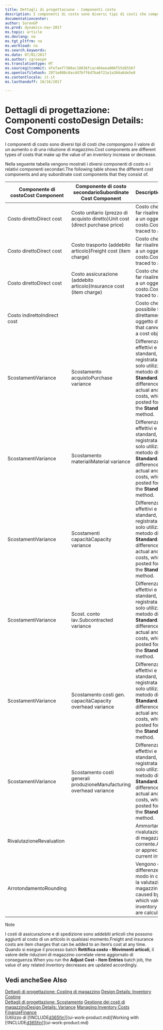 ```yaml
---
title: Dettagli di progettazione - Componenti costo
description: I componenti di costo sono diversi tipi di costi che compongono il valore di un aumento o di una riduzione di magazzino.
documentationcenter: 
author: SorenGP
ms.prod: dynamics-nav-2017
ms.topic: article
ms.devlang: na
ms.tgt_pltfrm: na
ms.workload: na
ms.search.keywords: 
ms.date: 07/01/2017
ms.author: sgroespe
ms.translationtype: HT
ms.sourcegitcommit: 4fefaef7380ac10836fcac404eea006f55d8556f
ms.openlocfilehash: 2971e080c0acd47bff6d7ba6f21e1a366a6de5e8
ms.contentlocale: it-it
ms.lasthandoff: 10/16/2017

---
```

# <a name="design-details-cost-components"></a><span data-ttu-id="7b80e-103">Dettagli di progettazione: Componenti costo</span><span class="sxs-lookup"><span data-stu-id="7b80e-103">Design Details: Cost Components</span></span>
<span data-ttu-id="7b80e-104">I componenti di costo sono diversi tipi di costi che compongono il valore di un aumento o di una riduzione di magazzino.</span><span class="sxs-lookup"><span data-stu-id="7b80e-104">Cost components are different types of costs that make up the value of an inventory increase or decrease.</span></span>  

 <span data-ttu-id="7b80e-105">Nella seguente tabella vengono mostrati i diversi componenti di costo e i relativi componenti secondari.</span><span class="sxs-lookup"><span data-stu-id="7b80e-105">The following table shows the different cost components and any subordinate cost components that they consist of.</span></span>  

|<span data-ttu-id="7b80e-106">Componente di costo</span><span class="sxs-lookup"><span data-stu-id="7b80e-106">Cost Component</span></span>|<span data-ttu-id="7b80e-107">Componente di costo secondario</span><span class="sxs-lookup"><span data-stu-id="7b80e-107">Subordinate Cost Component</span></span>|<span data-ttu-id="7b80e-108">Description</span><span class="sxs-lookup"><span data-stu-id="7b80e-108">Description</span></span>|  
|--------------------|--------------------------------|---------------------------------------|  
|<span data-ttu-id="7b80e-109">Costo diretto</span><span class="sxs-lookup"><span data-stu-id="7b80e-109">Direct cost</span></span>|<span data-ttu-id="7b80e-110">Costo unitario (prezzo di acquisto diretto)</span><span class="sxs-lookup"><span data-stu-id="7b80e-110">Unit cost (direct purchase price)</span></span>|<span data-ttu-id="7b80e-111">Costo che è possibile far risalire direttamente a un oggetto di costo.</span><span class="sxs-lookup"><span data-stu-id="7b80e-111">Cost that can be traced to a cost object.</span></span>|  
|<span data-ttu-id="7b80e-112">Costo diretto</span><span class="sxs-lookup"><span data-stu-id="7b80e-112">Direct cost</span></span>|<span data-ttu-id="7b80e-113">Costo trasporto (addebito articolo)</span><span class="sxs-lookup"><span data-stu-id="7b80e-113">Freight cost (item charge)</span></span>|<span data-ttu-id="7b80e-114">Costo che è possibile far risalire direttamente a un oggetto di costo.</span><span class="sxs-lookup"><span data-stu-id="7b80e-114">Cost that can be traced to a cost object.</span></span>|  
|<span data-ttu-id="7b80e-115">Costo diretto</span><span class="sxs-lookup"><span data-stu-id="7b80e-115">Direct cost</span></span>|<span data-ttu-id="7b80e-116">Costo assicurazione (addebito articolo)</span><span class="sxs-lookup"><span data-stu-id="7b80e-116">Insurance cost (item charge)</span></span>|<span data-ttu-id="7b80e-117">Costo che è possibile far risalire direttamente a un oggetto di costo.</span><span class="sxs-lookup"><span data-stu-id="7b80e-117">Cost that can be traced to a cost object.</span></span>|  
|<span data-ttu-id="7b80e-118">Costo indiretto</span><span class="sxs-lookup"><span data-stu-id="7b80e-118">Indirect cost</span></span>||<span data-ttu-id="7b80e-119">Costo che non è possibile far risalire direttamente a un oggetto di costo.</span><span class="sxs-lookup"><span data-stu-id="7b80e-119">Cost that cannot be traced to a cost object.</span></span>|  
|<span data-ttu-id="7b80e-120">Scostamenti</span><span class="sxs-lookup"><span data-stu-id="7b80e-120">Variance</span></span>|<span data-ttu-id="7b80e-121">Scostamento acquisto</span><span class="sxs-lookup"><span data-stu-id="7b80e-121">Purchase variance</span></span>|<span data-ttu-id="7b80e-122">Differenza tra costi effettivi e costi standard, che viene registrata per gli articoli solo utilizzando il metodo di costing **Standard**.</span><span class="sxs-lookup"><span data-stu-id="7b80e-122">The difference between actual and standard costs, which is only posted for items using the **Standard** costing method.</span></span>|  
|<span data-ttu-id="7b80e-123">Scostamenti</span><span class="sxs-lookup"><span data-stu-id="7b80e-123">Variance</span></span>|<span data-ttu-id="7b80e-124">Scostamento materiali</span><span class="sxs-lookup"><span data-stu-id="7b80e-124">Material variance</span></span>|<span data-ttu-id="7b80e-125">Differenza tra costi effettivi e costi standard, che viene registrata per gli articoli solo utilizzando il metodo di costing **Standard**.</span><span class="sxs-lookup"><span data-stu-id="7b80e-125">The difference between actual and standard costs, which is only posted for items using the **Standard** costing method.</span></span>|  
|<span data-ttu-id="7b80e-126">Scostamenti</span><span class="sxs-lookup"><span data-stu-id="7b80e-126">Variance</span></span>|<span data-ttu-id="7b80e-127">Scostamenti capacità</span><span class="sxs-lookup"><span data-stu-id="7b80e-127">Capacity variance</span></span>|<span data-ttu-id="7b80e-128">Differenza tra costi effettivi e costi standard, che viene registrata per gli articoli solo utilizzando il metodo di costing **Standard**.</span><span class="sxs-lookup"><span data-stu-id="7b80e-128">The difference between actual and standard costs, which is only posted for items using the **Standard** costing method.</span></span>|  
|<span data-ttu-id="7b80e-129">Scostamenti</span><span class="sxs-lookup"><span data-stu-id="7b80e-129">Variance</span></span>|<span data-ttu-id="7b80e-130">Scost. conto lav.</span><span class="sxs-lookup"><span data-stu-id="7b80e-130">Subcontracted variance</span></span>|<span data-ttu-id="7b80e-131">Differenza tra costi effettivi e costi standard, che viene registrata per gli articoli solo utilizzando il metodo di costing **Standard**.</span><span class="sxs-lookup"><span data-stu-id="7b80e-131">The difference between actual and standard costs, which is only posted for items using the **Standard** costing method.</span></span>|  
|<span data-ttu-id="7b80e-132">Scostamenti</span><span class="sxs-lookup"><span data-stu-id="7b80e-132">Variance</span></span>|<span data-ttu-id="7b80e-133">Scostamento costi gen. capacità</span><span class="sxs-lookup"><span data-stu-id="7b80e-133">Capacity overhead variance</span></span>|<span data-ttu-id="7b80e-134">Differenza tra costi effettivi e costi standard, che viene registrata per gli articoli solo utilizzando il metodo di costing **Standard**.</span><span class="sxs-lookup"><span data-stu-id="7b80e-134">The difference between actual and standard costs, which is only posted for items using the **Standard** costing method.</span></span>|  
|<span data-ttu-id="7b80e-135">Scostamenti</span><span class="sxs-lookup"><span data-stu-id="7b80e-135">Variance</span></span>|<span data-ttu-id="7b80e-136">Scostamento costi generali produzione</span><span class="sxs-lookup"><span data-stu-id="7b80e-136">Manufacturing overhead variance</span></span>|<span data-ttu-id="7b80e-137">Differenza tra costi effettivi e costi standard, che viene registrata per gli articoli solo utilizzando il metodo di costing **Standard**.</span><span class="sxs-lookup"><span data-stu-id="7b80e-137">The difference between actual and standard costs, which is only posted for items using the **Standard** costing method.</span></span>|  
|<span data-ttu-id="7b80e-138">Rivalutazione</span><span class="sxs-lookup"><span data-stu-id="7b80e-138">Revaluation</span></span>||<span data-ttu-id="7b80e-139">Ammortamento o rivalutazione del valore di magazzino corrente.</span><span class="sxs-lookup"><span data-stu-id="7b80e-139">A depreciation or appreciation of the current inventory value.</span></span>|  
|<span data-ttu-id="7b80e-140">Arrotondamento</span><span class="sxs-lookup"><span data-stu-id="7b80e-140">Rounding</span></span>||<span data-ttu-id="7b80e-141">Vengono calcolate le differenze causate dal modo in cui diminuisce la valutazione del magazzino.</span><span class="sxs-lookup"><span data-stu-id="7b80e-141">Residuals caused by the way in which valuation of inventory decreases are calculated.</span></span>|  

> [!NOTE]  
>  <span data-ttu-id="7b80e-142">I costi di assicurazione e di spedizione sono addebiti articoli che possono aggiunti al costo di un articolo in qualsiasi momento.</span><span class="sxs-lookup"><span data-stu-id="7b80e-142">Freight and insurance costs are item charges that can be added to an item’s cost at any time.</span></span> <span data-ttu-id="7b80e-143">Quando si esegue il processo batch **Rettifica costo - Movimenti articoli**, il valore delle riduzioni di magazzino correlate viene aggiornato di conseguenza.</span><span class="sxs-lookup"><span data-stu-id="7b80e-143">When you run the **Adjust Cost - Item Entries** batch job, the value of any related inventory decreases are updated accordingly.</span></span>  

## <a name="see-also"></a><span data-ttu-id="7b80e-144">Vedi anche</span><span class="sxs-lookup"><span data-stu-id="7b80e-144">See Also</span></span>  
 <span data-ttu-id="7b80e-145">[Dettagli di progettazione: Costing di magazzino](design-details-inventory-costing.md) </span><span class="sxs-lookup"><span data-stu-id="7b80e-145">[Design Details: Inventory Costing](design-details-inventory-costing.md) </span></span>  
 <span data-ttu-id="7b80e-146">[Dettagli di progettazione: Scostamento](design-details-variance.md) [Gestione dei costi di magazzino](finance-manage-inventory-costs.md)</span><span class="sxs-lookup"><span data-stu-id="7b80e-146">[Design Details: Variance](design-details-variance.md) [Managing Inventory Costs](finance-manage-inventory-costs.md)</span></span>  
 [<span data-ttu-id="7b80e-147">Finanze</span><span class="sxs-lookup"><span data-stu-id="7b80e-147">Finance</span></span>](finance.md)  
 <span data-ttu-id="7b80e-148">[Utilizzo di [!INCLUDE[d365fin](includes/d365fin_md.md)]](ui-work-product.md)</span><span class="sxs-lookup"><span data-stu-id="7b80e-148">[Working with [!INCLUDE[d365fin](includes/d365fin_md.md)]](ui-work-product.md)</span></span>  

